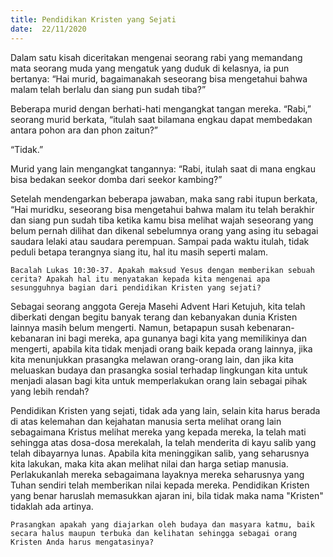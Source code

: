 ```yaml
---
title: Pendidikan Kristen yang Sejati
date:  22/11/2020
---
```


Dalam satu kisah diceritakan mengenai seorang rabi yang memandang mata seorang muda yang mengatuk yang duduk di kelasnya, ia pun bertanya: “Hai murid, bagaimanakah seseorang bisa mengetahui bahwa malam telah berlalu dan siang pun sudah tiba?”

Beberapa murid dengan berhati-hati  mengangkat tangan mereka. “Rabi,” seorang murid berkata, “itulah saat bilamana engkau dapat membedakan antara pohon ara dan phon zaitun?”

“Tidak.”

Murid yang lain mengangkat tangannya: “Rabi, itulah saat di mana engkau bisa bedakan seekor domba dari seekor kambing?”

Setelah mendengarkan beberapa jawaban, maka sang rabi itupun berkata, “Hai muridku, seseorang bisa mengetahui bahwa malam itu telah berakhir dan siang pun sudah tiba ketika kamu bisa melihat wajah seseorang yang belum pernah dilihat dan dikenal sebelumnya orang yang asing itu sebagai saudara lelaki atau saudara perempuan. Sampai pada waktu itulah, tidak peduli betapa terangnya siang itu, hal itu masih seperti malam.

`Bacalah Lukas 10:30-37. Apakah maksud Yesus dengan memberikan sebuah cerita? Apakah hal itu menyatakan kepada kita mengenai apa sesungguhnya bagian dari pendidikan Kristen yang sejati?`

Sebagai seorang anggota Gereja Masehi Advent Hari Ketujuh, kita telah diberkati dengan begitu banyak terang dan kebanyakan dunia Kristen lainnya masih belum mengerti. Namun, betapapun susah kebenaran-kebanaran ini bagi mereka, apa gunanya bagi kita yang memilikinya dan mengerti, apabila kita tidak menjadi orang baik kepada orang lainnya, jika kita menunjukkan prasangka melawan orang-orang lain, dan jika kita meluaskan budaya dan prasangka sosial terhadap lingkungan kita untuk menjadi alasan bagi kita untuk memperlakukan orang lain sebagai pihak yang lebih rendah?

Pendidikan Kristen yang sejati, tidak ada yang lain, selain kita harus berada di atas kelemahan dan kejahatan manusia serta melihat orang lain sebagaimana Kristus melihat mereka yang kepada mereka, Ia telah mati sehingga atas dosa-dosa merekalah, Ia telah menderita di kayu salib yang telah dibayarnya lunas. Apabila kita meninggikan salib, yang seharusnya kita lakukan, maka kita akan melihat nilai dan harga setiap manusia. Perlakukanlah mereka sebagaimana layaknya mereka seharusnya yang Tuhan sendiri telah memberikan nilai kepada mereka. Pendidikan Kristen yang benar haruslah memasukkan ajaran ini, bila tidak maka nama "Kristen" tidaklah ada artinya.

`Prasangkan apakah yang diajarkan oleh budaya dan masyara katmu, baik secara halus maupun terbuka dan kelihatan sehingga sebagai orang Kristen Anda harus mengatasinya?`